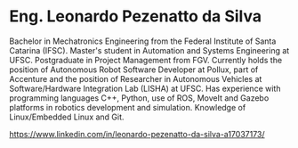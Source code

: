 # Eng. Leonardo Pezenatto da Silva

Bachelor in Mechatronics Engineering from the Federal Institute of Santa Catarina (IFSC). Master's student in Automation and Systems Engineering at UFSC. Postgraduate in Project Management from FGV. Currently holds the position of Autonomous Robot Software Developer at Pollux, part of Accenture and the position of Researcher in Autonomous Vehicles at Software/Hardware Integration Lab (LISHA) at UFSC. Has experience with programming languages C++, Python, use of ROS, MoveIt and Gazebo platforms in robotics development and simulation. Knowledge of Linux/Embedded Linux and Git.

https://www.linkedin.com/in/leonardo-pezenatto-da-silva-a17037173/